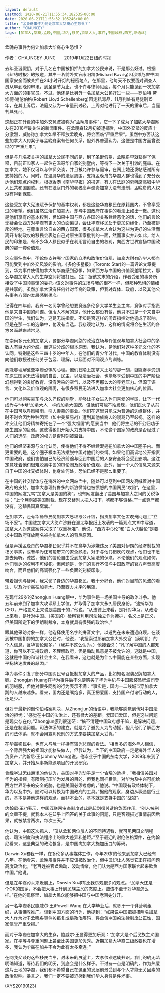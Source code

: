```yaml
---
layout: default
Lastmod: 2020-06-21T11:55:34.182535+00:00
date: 2020-06-21T11:55:32.105246+00:00
title: "孟晚舟事件为何让加拿大华裔心生恐惧？"
author: "CHAUNCEY"
tags: [加拿大,华裔,孟晚,中国,华为,移民,加拿大人,事件,中国政府,西方,新语丝]
---
```


孟晚舟事件为何让加拿大华裔心生恐惧？

作者：CHAUNCEY JUNG　　2019年1月22日纽约时报

去年圣诞假期，对于几名在中国被扣押的加拿大公民来说，不是那么好过。根据《纽约时报》的报道，其中一名前外交官康明凯(Michael Kovrig)因涉嫌危害中国国家安全而被关押在24小时开灯的秘密地点。在那里，他每天不仅要面对调查人员从早到晚的审讯，到圣诞节为止，也不许与律师见面。每个月只能见到一次加拿大方面的领事官员。不过，他还是比另外一名加拿大公民好过一些——罗伯特·劳埃德·谢伦伯格(Robert Lloyd Schellenberg)因走私毒品，11月判处有期徒刑15年，在其上诉后，法庭又认为一审量刑过轻，上周对他进行了一天的重审后，当庭判其死刑。

这起正在升级的中加外交风波被称为“孟晚舟事件”，它一下子成为了加拿大华裔网友在2018年最关注的新闻事件。在孟晚舟12月初被逮捕后，中国外交部的反应十分激烈，威胁称加拿大如果不释放孟晚舟，将会面临“严重后果”。虽然中方否认这些加拿大人的案子与孟晚舟案有任何关系，但外界普遍认为，这便是中国方面曾说过的“严重后果”。

但是与几名被关押的加拿大公民不同的是，到了圣诞假期，孟晚舟早就获得了保释，目前正和家人一起住在温哥华自家的别墅内，等待下一次关于引渡的庭审。在加拿大，她不仅可以与律师交谈，并且被允许参与庭审，在网上她还发帖感谢所有支持她的人。同时，在温哥华的法庭周围，支持孟晚舟的华裔人群也得到了充分表达他们观点的权利。根据香港《南华早报》的报道，有人在法庭的旁听席高唱中华人民共和国国歌。还有在法庭门外的老者高声谴责加拿大没有法制，孟晚舟的人权没有得到保障。

这些受加拿大宪法赋予保护的基本权利，都是这些华裔移民在原籍国内，不曾享受过的奢望。他们虽然生活在加拿大，却与中国政府在事件的看法上如出一辙。这也是他们享有的基本权利，但如果中国与西方各国的关系继续恶化的话，他们的言论无疑会让西方对华裔有更大的负面偏见，会让华裔移民处于更加边缘化，乃至被排斥的境地。在尊重言论自由的西方国家，很多加拿大人会认为这些为更好的生活而离开专制政权的移民会表达自己对原生国家批判的一面，然而事实并非如此，给人民的印象是，有不少华人移民似乎在利用言论自由的权利，向西方世界宣扬中国政府的那一套价值观。

这次事件当中，不论你支持哪个国家的立场和政治价值观，加拿大所有的华人都有可能受到中加外交风波的影响。《多伦多星报》(Toronto Star)的一篇评论文章提到，华为事件使得加拿大的华裔感到恐惧，如果西方与中国的价值观差距拉大，那么华裔加拿大人的生存空间将被打压。(注：据该文末的介绍，作者受雇的事务所接受了中国领事馆的委托。)该文对事件的立场与我的很不一样，但那种恐惧的情绪是共享的。虽然加拿大没有任何针对华裔的政策，但我对媒体、政府，以及其他公共事务方面的发展感到担心。

记得在四年前，我有一名同学曾经想要竞选多伦多大学学生会主席，竞争对手指责他是来自中国的间谍。但令人不解的是，他什么都没有做，他只不过是一个来自中国的学生，我们认为，这是无端指责。不知是否这样的间谍指控对他造成了影响，但是在那一年的选举中，他没有当选。我悲观地认为，这样的情况将会在生活的各方各面越来越常见。

在崇尚多元化的加拿大，这部分华裔同胞的政治立场与价值观与加拿大社会中的多数人有巨大的分歧。而这些分歧的根本原因，我认为，是他们对这种多元文化的不认同。特别是这些三四十岁的中年人，在他们的青少年时代，中国的教育体制没有向他们教授过任何关于包容、理解，以及面对不同观点的训练。

我能够理解这些华裔恐惧的心理。他们在踏上加拿大土地的那一刻，就能够享受到在原生国家无法得到的自由、民主，以及法治社会，也能够享受到中国的中产阶级幻想得到的良好教育、没有污染的空气，以及不再那么大的养老压力。但源于语言、文化以及价值观的隔阂，有很多移民无法进入加拿大社会更加核心的位置。

他们可以购买豪车与永久产权的别墅，能够让子女进入他们喜爱的学区，让下一代成为与“本地”加拿大人一样的加拿大国民，但他们可能不难发现，他们丧失了从前在中国可以呼风唤雨、引人羡慕的事业。他们在这里只能成为普通的边缘群体，并时不时会因为种种因素（如中美贸易战）遭到其他族裔人的谩骂乃至歧视。这样的冲突让他们将精神寄托在了一个“强大祖国”的愿景当中：他们将生活的不公归功于原生国家的疲弱。这使得他们开始大力支持中国，不论这个国家的政府是否经过了人们的选举，政府的权力是否时刻被监督。

他们的经济来源与文化认同，使得他们不得不继续混迹在加拿大的中国圈子内。而更重要的是，这个圈子根本无法摆脱中国对他们的束缚。如果他们高调地公开指责中国政府，他们害怕自己的经济前途与回到中国后的人身安全将会受到影响。这注定意味着他们很难脱离中国的舆论圈及政治价值观。此外，当一个人的信息来源来自于中国的社交媒体时，他身处何处，恐怕已经不是那么重要了。

在中国的社交媒体与在海外的中文网站当中，随处可以见到中国网友高喊着对中国政府的支持。加拿大总理特鲁多的新浪微博也被愤怒的中国网民“攻陷”，在这里，中国的网友咒骂“加拿大是美国的狗”。也有网友翻出了美国与加拿大之间的关税争端：“上个月刚被美国制裁，现在又替别人把人扣下，狗都不够资格。”“一点尊严都没有，这殖民国真窝囊。”

在加拿大，还有华裔移民向加拿大总理写公开信，指责加拿大在孟晚舟问题上“立场不妥”。中国驻加拿大大使卢沙野在渥太华报纸上发表的一篇观点文章中写道，加拿大人对这些案件采取了“双重标准”，他说，“西方中心论”和“白人优越论”是要求中国政府释放两名被拘加拿大人的背后原因。

但是声援孟晚舟的华裔移民似乎并不在意华为涉嫌违反了美国对伊朗的经济制裁的相关事实，或者华为还可能带来的安全顾虑。对于与他们相反的观点，他们也不愿意去倾听。诚然，他们的言论自由受到加拿大宪法的保障。不论他们的观点如何，他们表达的权利不可侵犯。但问题是，他们的言行不仅与中国政府的官方声音高度吻合，而且他们的高调强化了一些负面的刻板印象。

带着担忧与疑问，我采访了身边的华裔移民，我十分好奇，他们对目前的风波的看法，以及对华裔在加拿大，乃至西方未来的展望。

在现年29岁的Zhongjun Huang眼中，华为事件是一场美国主导的政治斗争。他五年前来到了加拿大攻读硕士学位，并取得了加拿大永久居民身份。“逮捕华为CFO，严格意义上来说是美国干的，”他说。“从法律上来看，是针对华为，从政治上来看，是针对中国。（美国的）检察官利用司法独立作为掩护，名义上是正义，但美国所定下的伊朗制裁令，本身就具有很强的政治性。”

跟其他采访对象一样，他选择使用名字的拼音文字，以避免在未来遭遇麻烦。在谈到被中国扣押的加拿大公民时，他说，“我搜索过那前加拿大外交官（康明凯）的个人信息，反华言论颇多。”（我并不这么认为。）他接着说：“凡了解中国的人都知道，你可以不支持政府，不理解政府，但是煽动民意是不被允许的，这就是中国，这就是中国的和谐社会主义。在我看来，这也就是为什么中国能在某些方面，实现平稳快速发展的原因。”

华为事件引发了部分中国网民号召抵制加拿大的产品，比如知名服装品牌加拿大鹅。Zhongjun Huang在华为事件后不久便购买了华为手机与中国服装品牌波司登的羽绒服，但他对很多同胞的行为表示不满：“事实是，国内一二线城市穿加拿大鹅的人越来越多。看来，国内还是嘴炮多，真正把爱国、支持国产付诸行动的人，还是少。”

但对于最新的谢伦伯格案判决，从Zhongjun的话语中，我能够感觉到他对中国法治的担忧：“感觉在中国的法治上，还有很大的差距。爱国归爱国，但是这些问题是现实存在的。”Zhongjun感到很迷茫：“搞不清楚中国政府想干嘛，是解决问题，还是在制造问题。司法体系的建立，就是为了避免人为的动摇，但凡他们了解西方的司法体系，就不会用宣判死刑的方式来要挟加拿大妥协。”

在华裔移民中，也有人与我一样持有较为悲观的看法。“相当多的海外华人相信，一个背后强大的祖国才能抬头做人，但我认为，当下的中国政府一定是海外华人的负资产，”约翰尼·王(Johnny Wang)说。他毕业于中国的东南大学，2009年来到了加拿大，并开始从事新能源项目的开发研究。

曾经学过无线通讯的他认为，美国对华为动手是一个合理的选择：“我相信美国对华为的指控，有限制打压华为发展的目的，但我也同样相信，对华为及中兴可能给西方世界带来的安全威胁，也是美国必须考虑的，”他说。“中国现有政经体制下，华为以及中兴，随时可以转换为中国政府的工具。”据他的观察，身边从事通信行业的，基本是持他这样的观点。而非本业的，基本就是支持中国的“战狼”。

约翰尼·王也表示，中国互联网审查制度对此是起到很关键的负面作用。“别人被删的文章不提，就我本人在知乎上回答的关于此事的问题，只是客观描述事情前因后果，就被禁言两次，每次三天。”

他认为，中国这次抓人，“仅从孟和两位加人的不同待遇看，就可见两国文明程度、司法制度和执法程序上的重大差异和差距。”至于最近的谢伦伯格案件，在约翰尼看来，这是典型的政治报复，是中国向加拿大施加压力的筹码。

Darwin Xu和我一样，在多伦多从事媒体工作，今年29岁的他来到加拿大已经有八年。在他看来，孟晚舟事件并不应该被政治化，但中国却让人感觉它正在把问题高度政治化。“老百姓被官媒煽动，波动情绪，他们认为是西方国家联合起来欺负中国，”他说。

但是在华裔的未来发展上，Darwin Xu却有比我乐观很多的观点。“加拿大还是一个OK的国家，不会把大事上升到民族主义的态度上。应该不至于对华裔怎么样。”在他的观察里，加拿大民众能够把中国与中国老百姓分开。

另一名华裔移民鲍威尔·王(Powell Wang)在大学毕业后，就职于一个非营利组织，从事佛教推广。谈到中国方面的行为，他提到：“如果说中国把抓捕两名加拿大人作为对于孟晚舟事件的报复或是政治筹码，将会使中国的法律制度公正性、国家信誉严重受损。”

而对于华裔在加拿大的生存，鲍威尔·王显得更加乐观：“加拿大是个后民族主义国家。在平等与尊重问题上甚至比美国更加优秀。近期加拿大华裔三级政要也在增多，我认为华裔在加并不会为此有太多牵连。”

在同我交谈的这些移民当中，对未来的展望上，大家很难达成共识。我们的确无法明确知道，等待我们的明天，到底会是什么样子。不过有一点是明确的，作为热爱这片土地的华裔，我们都不希望自己在这里的发展前景受到与个人才能无关因素的政治影响。换言之，我们一定不要被迫感到我们华人身份是件坏事。

(XYS20190123)

